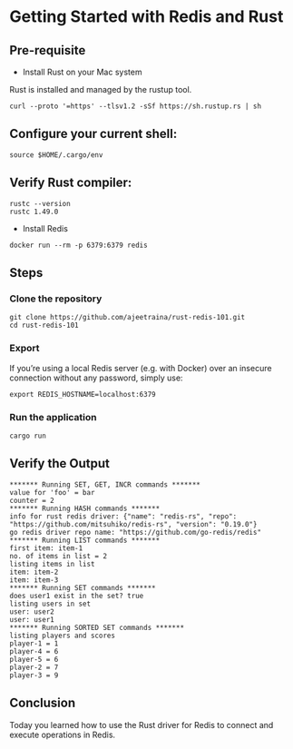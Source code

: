 # Getting Started with Redis and Rust

## Pre-requisite

- Install Rust on your Mac system

Rust is installed and managed by the rustup tool.

```
curl --proto '=https' --tlsv1.2 -sSf https://sh.rustup.rs | sh
```


## Configure your current shell:
 
```
source $HOME/.cargo/env
```

## Verify Rust compiler:
 
```
rustc --version
rustc 1.49.0
```

- Install Redis

```
docker run --rm -p 6379:6379 redis
```

## Steps 



### Clone the repository

```
git clone https://github.com/ajeetraina/rust-redis-101.git
cd rust-redis-101
```

### Export

If you’re using a local Redis server (e.g. with Docker) over an insecure connection without any password, simply use:

```
export REDIS_HOSTNAME=localhost:6379
```


### Run the application


```
cargo run
```

## Verify the Output


```
******* Running SET, GET, INCR commands *******
value for 'foo' = bar
counter = 2
******* Running HASH commands *******
info for rust redis driver: {"name": "redis-rs", "repo": "https://github.com/mitsuhiko/redis-rs", "version": "0.19.0"}
go redis driver repo name: "https://github.com/go-redis/redis"
******* Running LIST commands *******
first item: item-1
no. of items in list = 2
listing items in list
item: item-2
item: item-3
******* Running SET commands *******
does user1 exist in the set? true
listing users in set
user: user2
user: user1
******* Running SORTED SET commands *******
listing players and scores
player-1 = 1
player-4 = 6
player-5 = 6
player-2 = 7
player-3 = 9
```

## Conclusion

Today you learned how to use the Rust driver for Redis to connect and execute operations in Redis.
